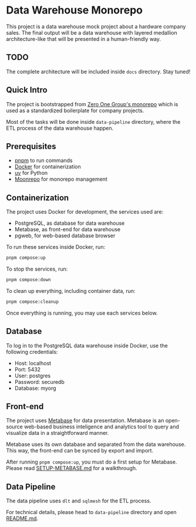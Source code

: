 # Data Warehouse Monorepo

This project is a data warehouse mock project about a hardware company sales. The final output will
be a data warehouse with layered medallion architecture-like that will be presented in a human-friendly way.

## TODO

The complete architecture will be included inside `docs` directory. Stay tuned!

## Quick Intro

The project is bootstrapped from [Zero One Group's monorepo](https://github.com/zero-one-group/monorepo/)
which is used as a standardized boilerplate for company projects.

Most of the tasks will be done inside `data-pipeline` directory, where the ETL process of the data
warehouse happen.

## Prerequisites

- [pnpm](https://pnpm.io/installation) to run commands
- [Docker](https://docs.docker.com/engine/install/) for containerization
- [uv](https://docs.astral.sh/uv/getting-started/installation/) for Python
- [Moonrepo](https://moonrepo.dev/docs/getting-started/installation) for monorepo management

## Containerization

The project uses Docker for development, the services used are:

- PostgreSQL, as database for data warehouse
- Metabase, as front-end for data warehouse
- pgweb, for web-based database browser

To run these services inside Docker, run:

```sh
pnpm compose:up
```

To stop the services, run:

```sh
pnpm compose:down
```

To clean up everything, including container data, run:

```sh
pnpm compose:cleanup
```

Once everything is running, you may use each services below.

## Database

To log in to the PostgreSQL data warehouse inside Docker, use the following credentials:

- Host: localhost
- Port: 5432
- User: postgres
- Password: securedb
- Database: myorg

## Front-end

The project uses [Metabase](https://www.metabase.com/) for data presentation. Metabase is an
open-source web-based business inteligence and analytics tool to query and visualize data in a
straightforward manner.

Metabase uses its own database and separated from the data warehouse. This way, the front-end can be
synced by export and import.

After running `pnpm compose:up`, you must do a first setup for Metabase. Please read
[SETUP-METABASE.md](./docs/SETUP-METABASE.md) for a walkthrough.

## Data Pipeline

The data pipeline uses `dlt` and `sqlmesh` for the ETL process.

For technical details, please head to `data-pipeline` directory and open [README.md](./data-pipeline/README.md).
